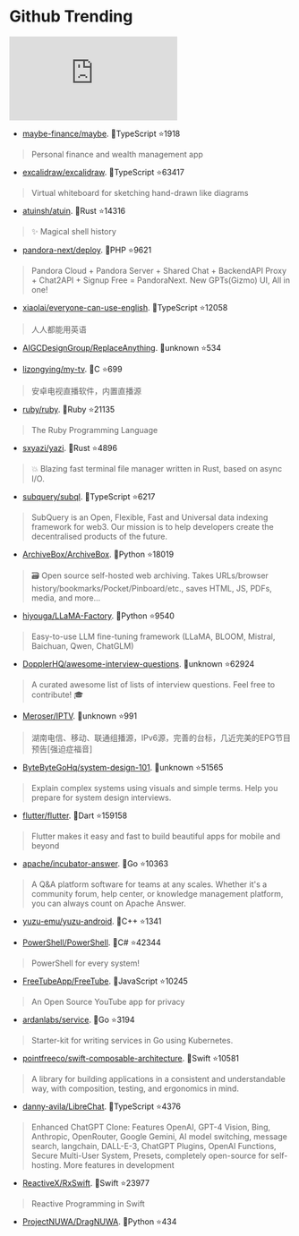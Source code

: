 # Github Trending 
 ![daily-bing](https://api.isoyu.com/bing_images.php) 
 - [maybe-finance/maybe](https://github.com/maybe-finance/maybe). 💪TypeScript ⭐1918 
 > Personal finance and wealth management app 
 - [excalidraw/excalidraw](https://github.com/excalidraw/excalidraw). 💪TypeScript ⭐63417 
 > Virtual whiteboard for sketching hand-drawn like diagrams 
 - [atuinsh/atuin](https://github.com/atuinsh/atuin). 💪Rust ⭐14316 
 > ✨ Magical shell history 
 - [pandora-next/deploy](https://github.com/pandora-next/deploy). 💪PHP ⭐9621 
 > Pandora Cloud + Pandora Server + Shared Chat + BackendAPI Proxy + Chat2API + Signup Free = PandoraNext. New GPTs(Gizmo) UI, All in one! 
 - [xiaolai/everyone-can-use-english](https://github.com/xiaolai/everyone-can-use-english). 💪TypeScript ⭐12058 
 > 人人都能用英语 
 - [AIGCDesignGroup/ReplaceAnything](https://github.com/AIGCDesignGroup/ReplaceAnything). 💪unknown ⭐534 
 >  
 - [lizongying/my-tv](https://github.com/lizongying/my-tv). 💪C ⭐699 
 > 安卓电视直播软件，内置直播源 
 - [ruby/ruby](https://github.com/ruby/ruby). 💪Ruby ⭐21135 
 > The Ruby Programming Language 
 - [sxyazi/yazi](https://github.com/sxyazi/yazi). 💪Rust ⭐4896 
 > 💥 Blazing fast terminal file manager written in Rust, based on async I/O. 
 - [subquery/subql](https://github.com/subquery/subql). 💪TypeScript ⭐6217 
 > SubQuery is an Open, Flexible, Fast and Universal data indexing framework for web3. Our mission is to help developers create the decentralised products of the future. 
 - [ArchiveBox/ArchiveBox](https://github.com/ArchiveBox/ArchiveBox). 💪Python ⭐18019 
 > 🗃 Open source self-hosted web archiving. Takes URLs/browser history/bookmarks/Pocket/Pinboard/etc., saves HTML, JS, PDFs, media, and more... 
 - [hiyouga/LLaMA-Factory](https://github.com/hiyouga/LLaMA-Factory). 💪Python ⭐9540 
 > Easy-to-use LLM fine-tuning framework (LLaMA, BLOOM, Mistral, Baichuan, Qwen, ChatGLM) 
 - [DopplerHQ/awesome-interview-questions](https://github.com/DopplerHQ/awesome-interview-questions). 💪unknown ⭐62924 
 > A curated awesome list of lists of interview questions. Feel free to contribute! 🎓 
 - [Meroser/IPTV](https://github.com/Meroser/IPTV). 💪unknown ⭐991 
 > 湖南电信、移动、联通组播源，IPv6源，完善的台标，几近完美的EPG节目预告[强迫症福音] 
 - [ByteByteGoHq/system-design-101](https://github.com/ByteByteGoHq/system-design-101). 💪unknown ⭐51565 
 > Explain complex systems using visuals and simple terms. Help you prepare for system design interviews. 
 - [flutter/flutter](https://github.com/flutter/flutter). 💪Dart ⭐159158 
 > Flutter makes it easy and fast to build beautiful apps for mobile and beyond 
 - [apache/incubator-answer](https://github.com/apache/incubator-answer). 💪Go ⭐10363 
 > A Q&A platform software for teams at any scales. Whether it's a community forum, help center, or knowledge management platform, you can always count on Apache Answer. 
 - [yuzu-emu/yuzu-android](https://github.com/yuzu-emu/yuzu-android). 💪C++ ⭐1341 
 >  
 - [PowerShell/PowerShell](https://github.com/PowerShell/PowerShell). 💪C# ⭐42344 
 > PowerShell for every system! 
 - [FreeTubeApp/FreeTube](https://github.com/FreeTubeApp/FreeTube). 💪JavaScript ⭐10245 
 > An Open Source YouTube app for privacy 
 - [ardanlabs/service](https://github.com/ardanlabs/service). 💪Go ⭐3194 
 > Starter-kit for writing services in Go using Kubernetes. 
 - [pointfreeco/swift-composable-architecture](https://github.com/pointfreeco/swift-composable-architecture). 💪Swift ⭐10581 
 > A library for building applications in a consistent and understandable way, with composition, testing, and ergonomics in mind. 
 - [danny-avila/LibreChat](https://github.com/danny-avila/LibreChat). 💪TypeScript ⭐4376 
 > Enhanced ChatGPT Clone: Features OpenAI, GPT-4 Vision, Bing, Anthropic, OpenRouter, Google Gemini, AI model switching, message search, langchain, DALL-E-3, ChatGPT Plugins, OpenAI Functions, Secure Multi-User System, Presets, completely open-source for self-hosting. More features in development 
 - [ReactiveX/RxSwift](https://github.com/ReactiveX/RxSwift). 💪Swift ⭐23977 
 > Reactive Programming in Swift 
 - [ProjectNUWA/DragNUWA](https://github.com/ProjectNUWA/DragNUWA). 💪Python ⭐434 
 >  
 